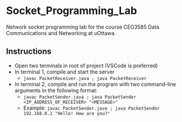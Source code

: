 # Socket_Programming_Lab
Network socket programming lab for the course CEG3585 Data Communications and Networking at uOttawa.

## Instructions
- Open two terminals in root of project (VSCode is preferred)
- In terminal 1, compile and start the server
    - `javac PacketReceiver.java ; java PacketReceiver`
- In terminal 2, compile and run the program with two command-line arguments in the following format:
    - `javac PacketSender.java ; java PacketSender <IP_ADDRESS_OF_RECEIVER> "<MESSAGE>"`
    - Example: `javac PacketSender.java ; java PacketSender 192.168.0.1 "Hello! How are you?"`
